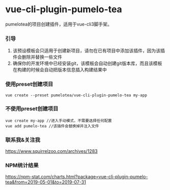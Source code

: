 # vue-cli-plugin-pumelo-tea
pumelotea的项目创建插件，适用于vue-cli3脚手架。

### 引导
1. 该预设模板会只适用于创建新项目，请勿在已有项目中添加该插件，因为该插件会删除并替换一些文件
2. 确保你的开发环境中已经安装git，该模板会自动创建git版本库，而且该模板在构建的时候会自动把版本信息插入构建结果中

### 使用preset创建项目
```
vue create --preset pumelotea/vue-cli-plugin-pumelo-tea my-app
```

### 不使用preset创建项目
```
vue create my-app //进入手动模式，不需要选择任何配置
vue add pumelo-tea //该插件会替换掉并注入文件
```

### 联系我&关注我

https://www.squirrelzoo.com/archives/1283

### NPM统计结果

https://npm-stat.com/charts.html?package=vue-cli-plugin-pumelo-tea&from=2019-05-01&to=2019-07-31
